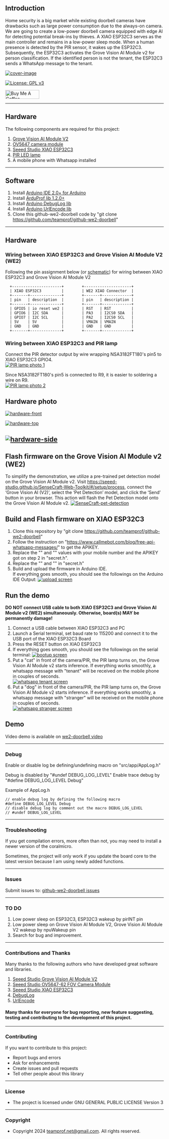 ## Introduction
Home security is a big market while existing doorbell cameras have drawbacks such as large power consumption due to the always-on camera. 
We are going to create a low-power doorbell camera equipped with edge AI for detecting potential break-ins by thieves.
A XIAO ESP32C3 serves as the main controller and remains in a low-power sleep mode. When a human presence is detected by the PIR sensor, it wakes up the ESP32C3. Subsequently, the ESP32C3 activates the Grove Vision AI Module v2 for person classification. If the identified person is not the tenant, the ESP32C3 sends a WhatsApp message to the tenant.

[![cover-image](/doc/image/cover-image.png)](https://github.com/teamprof/github-we2-doorbell/blob/main/doc/image/cover-image.png)


[![License: GPL v3](https://img.shields.io/badge/License-GPL_v3-blue.svg)](https://github.com/teamprof/github-we2-doorbell/blob/main/LICENSE)

<a href="https://www.buymeacoffee.com/teamprof" target="_blank"><img src="https://cdn.buymeacoffee.com/buttons/v2/default-yellow.png" alt="Buy Me A Coffee" style="height: 28px !important;width: 108px !important;" ></a>

---
## Hardware
The following components are required for this project:
1. [Grove Vision AI Module V2](https://wiki.seeedstudio.com/grove_vision_ai_v2/)
2. [OV5647 camera module](https://www.seeedstudio.com/OV5647-69-1-FOV-Camera-module-for-Raspberry-Pi-3B-4B-p-5484.html)
3. [Seeed Studio XIAO ESP32C3](https://www.seeedstudio.com/Seeed-XIAO-ESP32C3-p-5431.html)
4. [PIR LED lamp](https://www.aliexpress.com/item/1005005973394439.html)
5. A mobile phone with Whatsapp installed

---
## Software 
1. Install [Arduino IDE 2.0+ for Arduino](https://www.arduino.cc/en/Main/Software)
2. Install [ArduProf lib 1.2.0+](https://www.arduino.cc/reference/en/libraries/arduprof/)
3. Install [Arduino DebugLog lib](https://www.arduino.cc/reference/en/libraries/debuglog/)
4. Install [Arduino UrlEncode lib](https://www.arduino.cc/reference/en/libraries/urlencode/)
5. Clone this github-we2-doorbell code by "git clone https://github.com/teamprof/github-we2-doorbell"


---
## Hardware
### Wiring between XIAO ESP32C3 and Grove Vision AI Module V2 (WE2) 
Following the pin assignment below (or [schematic](https://github.com/teamprof/github-we2-doorbell/blob/main/doc/we2-esp32c3-sch-v1.0.pdf)) for wiring between XIAO ESP32C3 and Grove Vision AI Module V2
```
  +----------------------+        +---------------------+     
  | XIAO ESP32C3         |        | WE2 XIAO Connector  |     
  +-------+--------------+        +-------+-------------+     
  | pin   | description  |        | pin   | description |     
  +-------+--------------+        +-------+-------------+     
  | GPIO5 | io reset we2 |        | RST   | RST         |     
  | GPIO6 | I2C SDA      |        | PA3   | I2CS0 SDA   |     
  | GPIO7 | I2C SCL      |        | PA2   | I2CS0 SCL   |     
  | 5V    | 5V           |        | VMAIN | VMAIN       |     
  | GND   | GND          |        | GND   | GND         |     
  +-------+--------------+        +-------+-------------+     
```
### Wiring between XIAO ESP32C3 and PIR lamp
Connect the PIR detector output by wire wrapping NSA3182FT180's pin5 to XIAO ESP32C3 GPIO4.  
[![PIR lamp photo 1](/doc/image/pir-lamp-01.jpg)](https://github.com/teamprof/github-we2-doorbell/blob/main/doc/images/pir-lamp-01.jpg)

Since NSA3182FT180's pin5 is connected to R9, it is easier to soldering a wire on R9.  
[![PIR lamp photo 2](/doc/image/pir-lamp-02.jpg)](https://github.com/teamprof/github-we2-doorbell/blob/main/doc/images/pir-lamp-02.jpg)

## Hardware photo
[![hardware-front](/doc/image/hw-front.jpg)](https://github.com/teamprof/github-we2-doorbell/blob/main/doc/images/hw-front.jpg)

[![hardware-top](/doc/image/hw-top.jpg)](https://github.com/teamprof/github-we2-doorbell/blob/main/doc/images/hw-top.jpg)

[![hardware-side](/doc/image/hw-side.jpg)](https://github.com/teamprof/github-we2-doorbell/blob/main/doc/images/hw-side.jpg)
---

## Flash firmware on the Grove Vision AI Module v2 (WE2)
To simplify the demonstration, we utilize a pre-trained pet detection model on the Grove Vision AI Module v2. 
Visit https://seeed-studio.github.io/SenseCraft-Web-Toolkit/#/setup/process, connect the ‘Grove Vision AI (V2)’, select the ‘Pet Detection’ model, and click the ‘Send’ button in your browser. This action will flash the Pet Detection model onto the Grove Vision AI Module v2.
[![SenseCraft-pet-detection](/doc/image/SenseCraft-pet-detection.png)](https://github.com/teamprof/github-we2-doorbell/blob/main/doc/images/SenseCraft-pet-detection.png)


## Build and Flash firmware on XIAO ESP32C3
1. Clone this repository by "git clone https://github.com/teamprof/github-we2-doorbell"
2. Follow the instruction on "https://www.callmebot.com/blog/free-api-whatsapp-messages/" to get the APIKEY.
3. Replace the "<MobileNumber>" and "<ApiKey>" values with your mobile number and the APIKEY got on step 2 in "secret.h".
4. Replace the "<YourWifiSsid>" and "<YourWifiPassword>" in "secret.h"
5. Build and upload the firmware in Arduino IDE.  
   If everything goes smooth, you should see the followings on the Arduino IDE Output:
[![upload screen](/doc/image/upload.png)](https://github.com/teamprof/github-we2-doorbell/blob/main/doc/image/upload.png)


## Run the demo
**DO NOT connect USB cable to both XIAO ESP32C3 and Grove Vision AI Module v2 (WE2) simultaneously. Otherwise, board(s) MAY be permanently damage!**
1. Connect a USB cable between XIAO ESP32C3 and PC
2. Launch a Serial terminal, set baud rate to 115200 and connect it to the USB port of the XIAO ESP32C3 Board  
3. Press the RESET button on XIAO ESP32C3 
4. If everything goes smooth, you should see the followings on the serial terminal:
[![bootup screen](/doc/image/bootup.png)](https://github.com/teamprof/github-we2-doorbell/blob/main/doc/image/bootup.png)
5. Put a "cat" in front of the camera/PIR, the PIR lamp turns on, the Grove Vision AI Module v2 starts inference. If everything works smoothly, a whatsapp message with "tenant" will be received on the mobile phone in couples of seconds.  
   [![whatsapp tenant screen](/doc/image/whatsapp-tenant.jpg)](https://github.com/teamprof/github-we2-doorbell/blob/main/doc/image/whatsapp-tenant.jpg)
6. Put a "dog" in front of the camera/PIR, the PIR lamp turns on, the Grove Vision AI Module v2 starts inference. If everything works smoothly, a whatsapp message with "stranger" will be received on the mobile phone in couples of seconds.  
   [![whatsapp stranger screen](/doc/image/whatsapp-stranger.jpg)](https://github.com/teamprof/github-we2-doorbell/blob/main/doc/image/whatsapp-stranger.jpg)

## Demo
Video demo is available on [we2-doorbell video](https://www.youtube.com/watch?v=cL3YblVXM7Y)  




---
### Debug
Enable or disable log be defining/undefining macro on "src/app/AppLog.h"

Debug is disabled by "#undef DEBUG_LOG_LEVEL"
Enable trace debug by "#define DEBUG_LOG_LEVEL Debug"

Example of AppLog.h
```
// enable debug log by defining the following macro
#define DEBUG_LOG_LEVEL Debug
// disable debug log by comment out the macro DEBUG_LOG_LEVEL 
// #undef DEBUG_LOG_LEVEL
```
---
### Troubleshooting
If you get compilation errors, more often than not, you may need to install a newer version of the coralmicro.

Sometimes, the project will only work if you update the board core to the latest version because I am using newly added functions.

---
### Issues
Submit issues to: [github-we2-doorbell issues](https://github.com/teamprof/github-we2-doorbell/issues) 

---
### TO DO
1. Low power sleep on ESP32C3, ESP32C3 wakeup by pirINT pin
2. Low power sleep on Grove Vision AI Module V2, Grove Vision AI Module V2 wakeup by npuWakeup pin 
3. Search for bug and improvement.
---

### Contributions and Thanks
Many thanks to the following authors who have developed great software and libraries.
1. [Seeed Studio Grove Vision AI Module V2](https://wiki.seeedstudio.com/grove_vision_ai_v2/)
2. [Seeed Studio OV5647-62 FOV Camera Module](https://www.seeedstudio.com/OV5647-69-1-FOV-Camera-module-for-Raspberry-Pi-3B-4B-p-5484.html)
3. [Seeed Studio XIAO ESP32C3](https://www.seeedstudio.com/Seeed-XIAO-ESP32C3-p-5431.html)
4. [DebugLog](https://github.com/hideakitai/DebugLog)
5. [UrlEncode](https://github.com/plageoj/urlencode)

#### Many thanks for everyone for bug reporting, new feature suggesting, testing and contributing to the development of this project.
---

### Contributing
If you want to contribute to this project:
- Report bugs and errors
- Ask for enhancements
- Create issues and pull requests
- Tell other people about this library
---

### License
- The project is licensed under GNU GENERAL PUBLIC LICENSE Version 3
---

### Copyright
- Copyright 2024 teamprof.net@gmail.com. All rights reserved.

